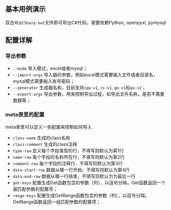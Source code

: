 ## 基本用例演示

双击`导出CSharp.bat`文件即可导出C#代码，需要依赖Python, openpyxl, pymysql

## 配置详解

### 导出参数
* `--mode` 导入模式，excel或者mysql；
* `--import-args` 导入器的参数，例如excel模式需要输入文件或者目录名，mysql模式需要输入账号密码；
* `--generator` 生成器名称，目前支持`cpp-v1`, `cs-v1`, `go-v1`和`go-v2`；
* `--export-args` 导出参数，用来控制导出过程，如导出文件名称，是否不需要数据等；

### meta表里的配置

meta表里可以定义一些配置来控制如何导入
* `class-name`  生成的class名称	
* `class-comment`   生成的class注释
* `type-row` 定义每个字段类型的行，不填写则默认为第1行
* `name-row` 每个字段的名称所在行，不填写则默认为第2行
* `comment-row` 每个字段的注释行，不填写则默认为第3行
* `data-start-row` 数据从哪一行开始，不填写则默认为第4行
* `data-end-row` 数据从哪一行结束，不填写则默认为为最后一行
* `get-keys` 配置生成Get函数包含的参数（列），以逗号分隔，Get函数返回一个最匹配参数的配置项；
* `range-keys`  配置生成GetRange函数包含的参数（列），以逗号分隔，GetRange函数返回一组匹配参数的配置项；


